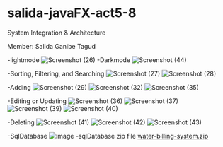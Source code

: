 # salida-javaFX-act5-8
System Integration & Architecture

Member:
Salida
Ganibe
Tagud

-lightmode
![Screenshot (26)](https://github.com/almonsour13/salida-javaFX-act5-8/assets/126156174/5bfb9b2d-fbbc-44de-a07b-ff67182f80c3)
-Darkmode
![Screenshot (44)](https://github.com/almonsour13/salida-javaFX-act5-8/assets/126156174/0cbc7e5e-76ee-44ca-9ada-b0cde4432ef0)

-Sorting, Filtering, and Searching
![Screenshot (27)](https://github.com/almonsour13/salida-javaFX-act5-8/assets/126156174/d9962436-7007-46ed-ab72-ca0ec2b60250)
![Screenshot (28)](https://github.com/almonsour13/salida-javaFX-act5-8/assets/126156174/c86f6df9-ae2d-4671-b1f6-4c1d93602407)

-Adding
![Screenshot (29)](https://github.com/almonsour13/salida-javaFX-act5-8/assets/126156174/7d2b639f-2580-4f69-9046-68fe77305854)
![Screenshot (32)](https://github.com/almonsour13/salida-javaFX-act5-8/assets/126156174/9de97745-6a6e-41b1-91d4-2070d6c91dfb)
![Screenshot (35)](https://github.com/almonsour13/salida-javaFX-act5-8/assets/126156174/b1d311a1-f7f9-49b0-bf97-9633940c3a87)

-Editing or Updating
![Screenshot (36)](https://github.com/almonsour13/salida-javaFX-act5-8/assets/126156174/2a5c9858-a03d-477f-96a2-88681c0e1f36)
![Screenshot (37)](https://github.com/almonsour13/salida-javaFX-act5-8/assets/126156174/bbf5eb8b-20e1-4365-aa72-8b2bd2e60f14)
![Screenshot (39)](https://github.com/almonsour13/salida-javaFX-act5-8/assets/126156174/1e640b82-1b15-4201-be79-eff3de6809e4)
![Screenshot (40)](https://github.com/almonsour13/salida-javaFX-act5-8/assets/126156174/f2233c04-929a-4588-9f22-223f106033a6)

-Deleting
![Screenshot (41)](https://github.com/almonsour13/salida-javaFX-act5-8/assets/126156174/5cb0242e-7e85-4918-871f-675676c4ec78)
![Screenshot (42)](https://github.com/almonsour13/salida-javaFX-act5-8/assets/126156174/adb36f9f-cf75-4a5c-aa1d-697ecda87786)
![Screenshot (43)](https://github.com/almonsour13/salida-javaFX-act5-8/assets/126156174/829a69ef-cda3-428f-89b0-081007fa9d3b)

-SqlDatabase
![image](https://github.com/almonsour13/salida-javaFX-act5-8/assets/126156174/cdec4122-c9ad-4a02-88af-762a22e0091b)
-sqlDatabase zip file
[water-billing-system.zip](https://github.com/almonsour13/salida-javaFX-act5-8/files/13255957/water-billing-system.zip)







